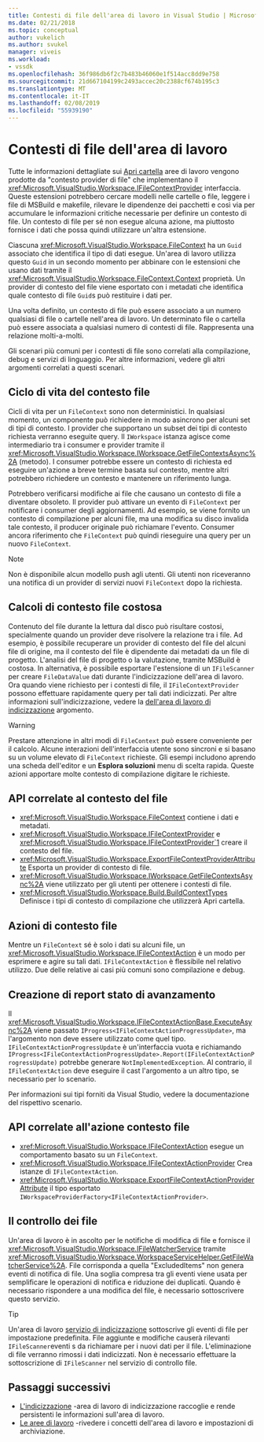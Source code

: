 ```yaml
---
title: Contesti di file dell'area di lavoro in Visual Studio | Microsoft Docs
ms.date: 02/21/2018
ms.topic: conceptual
author: vukelich
ms.author: svukel
manager: viveis
ms.workload:
- vssdk
ms.openlocfilehash: 36f986db6f2c7b483b46060e1f514acc8dd9e758
ms.sourcegitcommit: 21d667104199c2493accec20c2388cf674b195c3
ms.translationtype: MT
ms.contentlocale: it-IT
ms.lasthandoff: 02/08/2019
ms.locfileid: "55939190"
---
```

# <a name="workspace-file-contexts"></a>Contesti di file dell'area di lavoro

Tutte le informazioni dettagliate sui [Apri cartella](../ide/develop-code-in-visual-studio-without-projects-or-solutions.md) aree di lavoro vengono prodotte da "contesto provider di file" che implementano il <xref:Microsoft.VisualStudio.Workspace.IFileContextProvider> interfaccia. Queste estensioni potrebbero cercare modelli nelle cartelle o file, leggere i file di MSBuild e makefile, rilevare le dipendenze dei pacchetti e così via per accumulare le informazioni critiche necessarie per definire un contesto di file. Un contesto di file per sé non esegue alcuna azione, ma piuttosto fornisce i dati che possa quindi utilizzare un'altra estensione.

Ciascuna <xref:Microsoft.VisualStudio.Workspace.FileContext> ha un `Guid` associato che identifica il tipo di dati esegue. Un'area di lavoro utilizza questo `Guid` in un secondo momento per abbinare con le estensioni che usano dati tramite il <xref:Microsoft.VisualStudio.Workspace.FileContext.Context> proprietà. Un provider di contesto del file viene esportato con i metadati che identifica quale contesto di file `Guid`s può restituire i dati per.

Una volta definito, un contesto di file può essere associato a un numero qualsiasi di file o cartelle nell'area di lavoro. Un determinato file o cartella può essere associata a qualsiasi numero di contesti di file. Rappresenta una relazione molti-a-molti.

Gli scenari più comuni per i contesti di file sono correlati alla compilazione, debug e servizi di linguaggio. Per altre informazioni, vedere gli altri argomenti correlati a questi scenari.

## <a name="file-context-lifecycle"></a>Ciclo di vita del contesto file

Cicli di vita per un `FileContext` sono non deterministici. In qualsiasi momento, un componente può richiedere in modo asincrono per alcuni set di tipi di contesto. I provider che supportano un subset dei tipi di contesto richiesta verranno eseguite query. Il `IWorkspace` istanza agisce come intermediario tra i consumer e provider tramite il <xref:Microsoft.VisualStudio.Workspace.IWorkspace.GetFileContextsAsync%2A> (metodo). I consumer potrebbe essere un contesto di richiesta ed eseguire un'azione a breve termine basata sul contesto, mentre altri potrebbero richiedere un contesto e mantenere un riferimento lunga.

Potrebbero verificarsi modifiche ai file che causano un contesto di file a diventare obsoleto. Il provider può attivare un evento di `FileContext` per notificare i consumer degli aggiornamenti. Ad esempio, se viene fornito un contesto di compilazione per alcuni file, ma una modifica su disco invalida tale contesto, il producer originale può richiamare l'evento. Consumer ancora riferimento che `FileContext` può quindi rieseguire una query per un nuovo `FileContext`.

>[!NOTE]
>Non è disponibile alcun modello push agli utenti. Gli utenti non riceveranno una notifica di un provider di servizi nuovi `FileContext` dopo la richiesta.

## <a name="expensive-file-context-computations"></a>Calcoli di contesto file costosa

Contenuto del file durante la lettura dal disco può risultare costosi, specialmente quando un provider deve risolvere la relazione tra i file. Ad esempio, è possibile recuperare un provider di contesto del file del alcuni file di origine, ma il contesto del file è dipendente dai metadati da un file di progetto. L'analisi del file di progetto o la valutazione, tramite MSBuild è costosa. In alternativa, è possibile esportare l'estensione di un `IFileScanner` per creare `FileDataValue` dati durante l'indicizzazione dell'area di lavoro. Ora quando viene richiesto per i contesti di file, il `IFileContextProvider` possono effettuare rapidamente query per tali dati indicizzati. Per altre informazioni sull'indicizzazione, vedere la [dell'area di lavoro di indicizzazione](workspace-indexing.md) argomento.

>[!WARNING]
>Prestare attenzione in altri modi di `FileContext` può essere conveniente per il calcolo. Alcune interazioni dell'interfaccia utente sono sincroni e si basano su un volume elevato di `FileContext` richieste. Gli esempi includono aprendo una scheda dell'editor e un **Esplora soluzioni** menu di scelta rapida. Queste azioni apportare molte contesto di compilazione digitare le richieste.

## <a name="file-context-related-apis"></a>API correlate al contesto del file

- <xref:Microsoft.VisualStudio.Workspace.FileContext> contiene i dati e metadati.
- <xref:Microsoft.VisualStudio.Workspace.IFileContextProvider> e <xref:Microsoft.VisualStudio.Workspace.IFileContextProvider`1> creare il contesto del file.
- <xref:Microsoft.VisualStudio.Workspace.ExportFileContextProviderAttribute> Esporta un provider di contesto di file.
- <xref:Microsoft.VisualStudio.Workspace.IWorkspace.GetFileContextsAsync%2A> viene utilizzato per gli utenti per ottenere i contesti di file.
- <xref:Microsoft.VisualStudio.Workspace.Build.BuildContextTypes> Definisce i tipi di contesto di compilazione che utilizzerà Apri cartella.

## <a name="file-context-actions"></a>Azioni di contesto file

Mentre un `FileContext` sé è solo i dati su alcuni file, un <xref:Microsoft.VisualStudio.Workspace.IFileContextAction> è un modo per esprimere e agire su tali dati. `IFileContextAction` è flessibile nel relativo utilizzo. Due delle relative ai casi più comuni sono compilazione e debug.

## <a name="reporting-progress"></a>Creazione di report stato di avanzamento

Il <xref:Microsoft.VisualStudio.Workspace.IFileContextActionBase.ExecuteAsync%2A> viene passato `IProgress<IFileContextActionProgressUpdate>`, ma l'argomento non deve essere utilizzato come quel tipo. `IFileContextActionProgressUpdate` è un'interfaccia vuota e richiamando `IProgress<IFileContextActionProgressUpdate>.Report(IFileContextActionProgressUpdate)` potrebbe generare `NotImplementedException`. Al contrario, il `IFileContextAction` deve eseguire il cast l'argomento a un altro tipo, se necessario per lo scenario.

Per informazioni sui tipi forniti da Visual Studio, vedere la documentazione del rispettivo scenario.

## <a name="file-context-action-related-apis"></a>API correlate all'azione contesto file

- <xref:Microsoft.VisualStudio.Workspace.IFileContextAction> esegue un comportamento basato su un `FileContext`.
- <xref:Microsoft.VisualStudio.Workspace.IFileContextActionProvider> Crea istanze di `IFileContextAction`.
- <xref:Microsoft.VisualStudio.Workspace.ExportFileContextActionProviderAttribute> il tipo esportato `IWorkspaceProviderFactory<IFileContextActionProvider>`.

## <a name="file-watching"></a>Il controllo dei file

Un'area di lavoro è in ascolto per le notifiche di modifica di file e fornisce il <xref:Microsoft.VisualStudio.Workspace.IFileWatcherService> tramite <xref:Microsoft.VisualStudio.Workspace.WorkspaceServiceHelper.GetFileWatcherService%2A>. File corrisponda a quella "ExcludedItems" non genera eventi di notifica di file. Una soglia compresa tra gli eventi viene usata per semplificare le operazioni di notifica e riduzione dei duplicati. Quando è necessario rispondere a una modifica del file, è necessario sottoscrivere questo servizio.

>[!TIP]
>Un'area di lavoro [servizio di indicizzazione](workspace-indexing.md) sottoscrive gli eventi di file per impostazione predefinita. File aggiunte e modifiche causerà rilevanti `IFileScanner`eventi s da richiamare per i nuovi dati per il file. L'eliminazione di file verranno rimossi i dati indicizzati. Non è necessario effettuare la sottoscrizione di `IFileScanner` nel servizio di controllo file.

## <a name="next-steps"></a>Passaggi successivi

* [L'indicizzazione](workspace-indexing.md) -area di lavoro di indicizzazione raccoglie e rende persistenti le informazioni sull'area di lavoro.
* [Le aree di lavoro](workspaces.md) -rivedere i concetti dell'area di lavoro e impostazioni di archiviazione.
